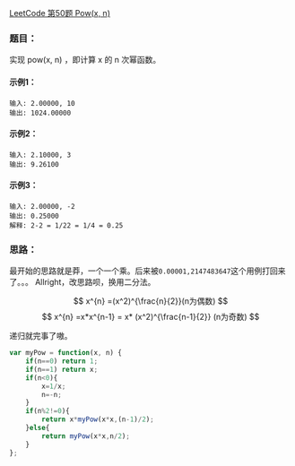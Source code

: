 [LeetCode 第50题 Pow(x, n)](https://leetcode-cn.com/problems/powx-n/)

### 题目：

实现 pow(x, n) ，即计算 x 的 n 次幂函数。

#### 示例1：
```
输入: 2.00000, 10
输出: 1024.00000
```
#### 示例2：
```
输入: 2.10000, 3
输出: 9.26100
```
#### 示例3：
```
输入: 2.00000, -2
输出: 0.25000
解释: 2-2 = 1/22 = 1/4 = 0.25
```


### 思路：
最开始的思路就是莽，一个一个乘。后来被`0.00001,2147483647`这个用例打回来了。。。
Allright，改思路呗，换用二分法。

$$   x^{n} =(x^2)^{\frac{n}{2}}(n为偶数)         $$
$$   x^{n} =x*x^{n-1} = x*  (x^2)^{\frac{n-1}{2}} (n为奇数)         $$

递归就完事了嗷。

``` javascript
var myPow = function(x, n) {
    if(n==0) return 1;
    if(n==1) return x;
    if(n<0){
        x=1/x;
        n=-n;
    }
    if(n%2!=0){
        return x*myPow(x*x,(n-1)/2);
    }else{
        return myPow(x*x,n/2);
    }
};
```

